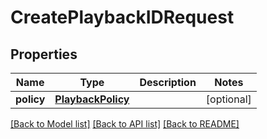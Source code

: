 # CreatePlaybackIDRequest

## Properties
Name | Type | Description | Notes
------------ | ------------- | ------------- | -------------
**policy** | [**PlaybackPolicy**](PlaybackPolicy.md) |  | [optional] 

[[Back to Model list]](../README.md#documentation-for-models) [[Back to API list]](../README.md#documentation-for-api-endpoints) [[Back to README]](../README.md)


